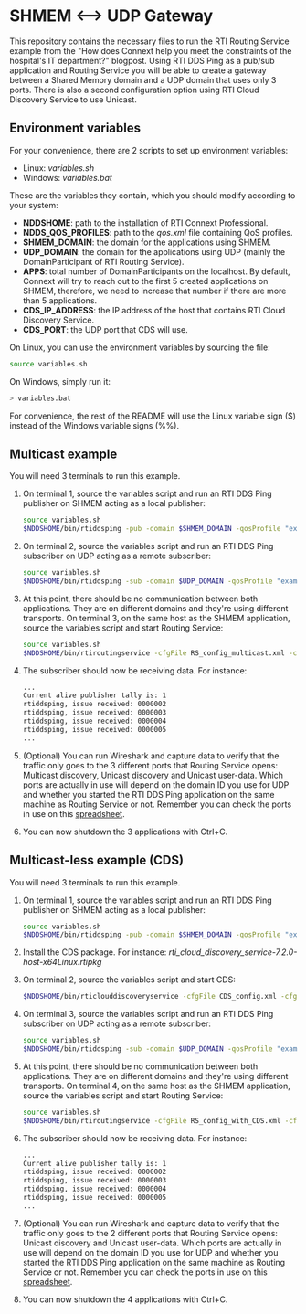 # SHMEM <--> UDP Gateway

This repository contains the necessary files to run the RTI Routing Service
example from the "How does Connext help you meet the constraints of the
hospital's IT department?" blogpost. Using RTI DDS Ping as a pub/sub
application and Routing Service you will be able to create a gateway between
a Shared Memory domain and a UDP domain that uses only 3 ports. There is also
a second configuration option using RTI Cloud Discovery Service to use Unicast.

## Environment variables

For your convenience, there are 2 scripts to set up environment variables:

- Linux: _variables.sh_
- Windows: _variables.bat_

These are the variables they contain, which you should modify according to your
system:

- **NDDSHOME**: path to the installation of RTI Connext Professional.
- **NDDS_QOS_PROFILES**: path to the _qos.xml_ file containing QoS profiles.
- **SHMEM_DOMAIN**: the domain for the applications using SHMEM.
- **UDP_DOMAIN**: the domain for the applications using UDP (mainly the DomainParticipant of RTI Routing Service).
- **APPS**: total number of DomainParticipants on the localhost. By default, Connext will try to reach out to the first 5 created applications on SHMEM, therefore, we need to increase that number if there are more than 5 applications.
- **CDS_IP_ADDRESS**: the IP address of the host that contains RTI Cloud Discovery Service.
- **CDS_PORT**: the UDP port that CDS will use.

On Linux, you can use the environment variables by sourcing the file:

```bash
source variables.sh
```

On Windows, simply run it:

```bash
> variables.bat
```

For convenience, the rest of the README will use the Linux variable sign ($)
instead of the Windows variable signs (%%).

## Multicast example

You will need 3 terminals to run this example.

1. On terminal 1, source the variables script and run an RTI DDS Ping publisher
on SHMEM acting as a local publisher:

    ```bash
    source variables.sh
    $NDDSHOME/bin/rtiddsping -pub -domain $SHMEM_DOMAIN -qosProfile "example_library::shmem_profile"
    ```

2. On terminal 2, source the variables script and run an RTI DDS Ping
subscriber on UDP acting as a remote subscriber:

    ```bash
    source variables.sh
    $NDDSHOME/bin/rtiddsping -sub -domain $UDP_DOMAIN -qosProfile "example_library::multicast"
    ```

3. At this point, there should be no communication between both applications.
They are on different domains and they're using different transports.
On terminal 3, on the same host as the SHMEM application,
source the variables script and start Routing Service:

    ```bash
    source variables.sh
    $NDDSHOME/bin/rtiroutingservice -cfgFile RS_config_multicast.xml -cfgName gateway_SHMEM_and_UDP
    ```

4. The subscriber should now be receiving data. For instance:

    ```bash
    ...
    Current alive publisher tally is: 1
    rtiddsping, issue received: 0000002
    rtiddsping, issue received: 0000003
    rtiddsping, issue received: 0000004
    rtiddsping, issue received: 0000005
    ...
    ```

5. (Optional) You can run Wireshark and capture data to verify that the
traffic only goes to the 3 different ports that Routing Service opens:
Multicast discovery, Unicast discovery and Unicast user-data. Which ports are
actually in use will depend on the domain ID you use for UDP and whether you
started the RTI DDS Ping application on the same machine as Routing Service or
not. Remember you can check the ports in use on this [spreadsheet](https://d2vkrkwbbxbylk.cloudfront.net/sites/default/files/knowledge_base/Port%20Assign4.2e.xls).

6. You can now shutdown the 3 applications with Ctrl+C.

## Multicast-less example (CDS)

You will need 3 terminals to run this example.

1. On terminal 1, source the variables script and run an RTI DDS Ping publisher
on SHMEM acting as a local publisher:

    ```bash
    source variables.sh
    $NDDSHOME/bin/rtiddsping -pub -domain $SHMEM_DOMAIN -qosProfile "example_library::shmem_profile"
    ```

2. Install the CDS package. For instance: _rti_cloud_discovery_service-7.2.0-host-x64Linux.rtipkg_

3. On terminal 2, source the variables script and start CDS:

    ```bash
    $NDDSHOME/bin/rticlouddiscoveryservice -cfgFile CDS_config.xml -cfgName cds_all_domains_udpv4
    ```

4. On terminal 3, source the variables script and run an RTI DDS Ping
subscriber on UDP acting as a remote subscriber:

    ```bash
    source variables.sh
    $NDDSHOME/bin/rtiddsping -sub -domain $UDP_DOMAIN -qosProfile "example_library::no_multicast"
    ```

5. At this point, there should be no communication between both applications.
They are on different domains and they're using different transports. On
terminal 4, on the same host as the SHMEM application, source the variables
script and start Routing Service:

    ```bash
    source variables.sh
    $NDDSHOME/bin/rtiroutingservice -cfgFile RS_config_with_CDS.xml -cfgName gateway_SHMEM_and_UDP
    ```

6. The subscriber should now be receiving data. For instance:

    ```bash
    ...
    Current alive publisher tally is: 1
    rtiddsping, issue received: 0000002
    rtiddsping, issue received: 0000003
    rtiddsping, issue received: 0000004
    rtiddsping, issue received: 0000005
    ...
    ```

7. (Optional) You can run Wireshark and capture data to verify that the
traffic only goes to the 2 different ports that Routing Service opens: Unicast
discovery and Unicast user-data. Which ports are actually in use will depend
on the domain ID you use for UDP and whether you started the RTI DDS Ping
application on the same machine as Routing Service or not. Remember you can
check the ports in use on this [spreadsheet](https://d2vkrkwbbxbylk.cloudfront.net/sites/default/files/knowledge_base/Port%20Assign4.2e.xls).

8. You can now shutdown the 4 applications with Ctrl+C.
